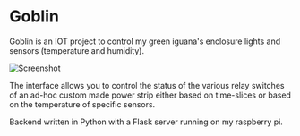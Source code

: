# Goblin

Goblin is an IOT project to control my green iguana's enclosure lights and sensors (temperature and humidity). 

![Screenshot](https://raw.githubusercontent.com/VeegaP/goblin/master/screenshot.png)

The interface allows you to control the status of the various relay switches of an ad-hoc custom made power strip either based on time-slices or based on the temperature of specific sensors.

Backend written in Python with a Flask server running on my raspberry pi.
